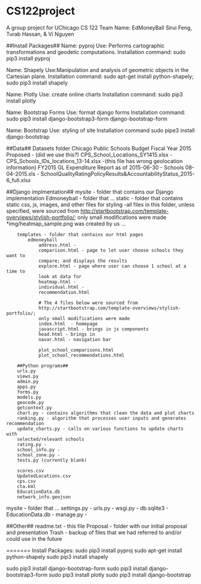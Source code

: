 # CS122project
A group project for UChicago CS 122
Team Name: EdMoneyBall
Sirui Feng, Turab Hassan, & Vi Nguyen

##Install Packages##
Name: pyproj
 Use: Performs cartographic transformations and geodetic computations.
 Installation command: sudo pip3 install pyproj

Name: Shapely
 Use:Manipulation and analysis of geometric objects in the Cartesian plane.
 Installation command: sudo apt-get install python-shapely; sudo pip3 install shapely

Name: Plotly
 Use: create online charts
 Installation command: sudo pip3 install plotly

Name: Bootstrap Forms
 Use: format django forms
 Installation command: sudo pip3 install django-bootstrap3-form django-bootstrap-form

Name: Bootstrap
 Use: styling of site
 Installation command sudo pipe3 install django-bootstrap


##Data##
Datasets folder
    Chicago Public Schools Budget Fiscal Year 2015 Proposed - (did we use this?)
    CPS_School_Locations_SY1415.xlsx - 
    CPS_Schools_IDs_locations_13-14.xlsx -(this file has wrong geolocation information) 
    FY2015 GL Expenditure Report as of 2015-06-30 - Schools 08-04-2015.xls - 
    				    				SchoolQualityRatingPolicyResults&AccountabilityStatus_2015-6_full.xlsx


##Django implmentation##
mysite - folder that contains our Django implementation
    Edmoneyball - folder that ...
        static - folder that contains static css, js, images, and other files 
        for styling
            -all files in this folder, unless specified, were sourced from 
            http://startbootstrap.com/template-overviews/stylish-portfolio/; 
            only small modifications were made
            *img/heatmap_sample.png was created by us ...

        templates - folder that contains our html pages
            edmoneyball
                address.html - 
                comparison.html - page to let user choose schools they want to 
                compare; and displays the results
                explore.html - page where user can choose 1 school at a time to 
                look at data for
                heatmap.html - 
                individual.html - 
                recommendation.html

                # The 4 files below were sourced from 
                http://startbootstrap.com/template-overviews/stylish-portfolio/; 
                only small modifications were made
                index.html  - homepage
                javascript.html - brings in js components
                head.html - brings in 
                navar.html - navigation bar

                plot_school_comparisons.html
                plot_school_recommendations.html

        ##Python programs##
        urls.py
        views.py
        admin.py
        apps.py
        forms.py
        models.py
        geocode.py
        getcontext.py
        chart.py - contains algorithms that clean the data and plot charts
        ranking.py - algorithm that processes user inputs and generates recommendation
        update_charts.py - calls on various functions to update charts with 
        selected/relevant schools
        rating.py - 
        school_info.py - 
        school_zone.py -
        tests.py (currently blank)

        scores.csv
        UpdatedLocations.csv
        cps.csv
        cta.kml
        EducationData.db
        network_info.geojson

        

  

 mysite - folder that ...
  settings.py -
  urls.py -
  wsgi.py -
 db.sqlite3 -
 EducationData.db -
 manage.py -



##Other##
readme.txt - this file
Proposal - folder with our initial proposal and presentation
Trash - backup of files that we had referred to and/or could use in the future



=======
Install Packages:
sudo pip3 install pyproj
sudo apt-get install python-shapely
sudo pip3 install shapely

sudo pip3 install django-bootstrap-form
sudo pip3 install django-bootstrap3-form
sudo pip3 install plotly
sudo pip3 install django-bootstrap
